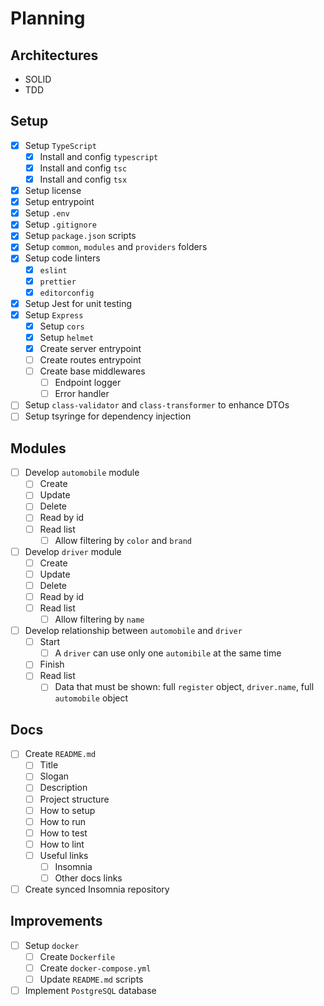 # Planning

## Architectures

- SOLID
- TDD

## Setup

- [x] Setup `TypeScript`
  - [x] Install and config `typescript`
  - [x] Install and config `tsc`
  - [x] Install and config `tsx`
- [x] Setup license
- [x] Setup entrypoint
- [x] Setup `.env`
- [x] Setup `.gitignore`
- [x] Setup `package.json` scripts
- [x] Setup `common`, `modules` and `providers` folders
- [x] Setup code linters
  - [x] `eslint`
  - [x] `prettier`
  - [x] `editorconfig`
- [x] Setup Jest for unit testing
- [x] Setup `Express`
  - [x] Setup `cors`
  - [x] Setup `helmet`
  - [x] Create server entrypoint
  - [ ] Create routes entrypoint
  - [ ] Create base middlewares
    - [ ] Endpoint logger
    - [ ] Error handler
- [ ] Setup `class-validator` and `class-transformer` to enhance DTOs
- [ ] Setup tsyringe for dependency injection

## Modules

- [ ] Develop `automobile` module
  - [ ] Create
  - [ ] Update
  - [ ] Delete
  - [ ] Read by id
  - [ ] Read list
    - [ ] Allow filtering by `color` and `brand`
- [ ] Develop `driver` module
  - [ ] Create
  - [ ] Update
  - [ ] Delete
  - [ ] Read by id
  - [ ] Read list
    - [ ] Allow filtering by `name`
- [ ] Develop relationship between `automobile` and `driver`
  - [ ] Start
    - [ ] A `driver` can use only one `automibile` at the same time  
  - [ ] Finish
  - [ ] Read list
    - [ ] Data that must be shown: full `register` object, `driver.name`, full `automobile` object
  
## Docs

- [ ] Create `README.md`
  - [ ] Title
  - [ ] Slogan
  - [ ] Description
  - [ ] Project structure
  - [ ] How to setup
  - [ ] How to run
  - [ ] How to test
  - [ ] How to lint
  - [ ] Useful links
    - [ ] Insomnia
    - [ ] Other docs links
- [ ] Create synced Insomnia repository

## Improvements

- [ ] Setup `docker`
  - [ ] Create `Dockerfile`
  - [ ] Create `docker-compose.yml`
  - [ ] Update `README.md` scripts
- [ ] Implement `PostgreSQL` database
